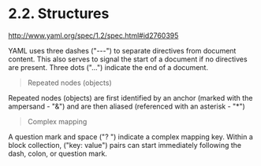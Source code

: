 # 2.2. Structures

http://www.yaml.org/spec/1.2/spec.html#id2760395

YAML uses three dashes ("---") to separate directives from document content.
This also serves to signal the start of a document if no directives are present.
Three dots ("...") indicate the end of a document.

> Repeated nodes (objects)

Repeated nodes (objects) are first identified by an anchor (marked with the ampersand - "&")
and are then aliased (referenced with an asterisk - "*")

> Complex mapping

A question mark and space ("? ") indicate a complex mapping key. 
Within a block collection, ("key: value") pairs can start immediately following the dash, colon, or question mark.
